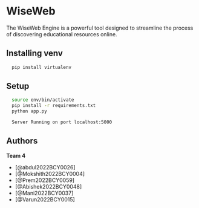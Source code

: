 
# WiseWeb

The WiseWeb Engine is a powerful tool designed to streamline the process of discovering educational resources online.


## Installing venv

```bash
  pip install virtualenv
```

## Setup
```bash
  source env/bin/activate
  pip install -r requirements.txt
  python app.py
```
```bash
  Server Running on port localhost:5000
```


    
## Authors
**Team 4**
- [@abdul2022BCY0026]
- [@Mokshith2022BCY0004]
- [@Prem2022BCY0059]
- [@Abishek2022BCY0048]
- [@Mani2022BCY0037]
- [@Varun2022BCY0015]


